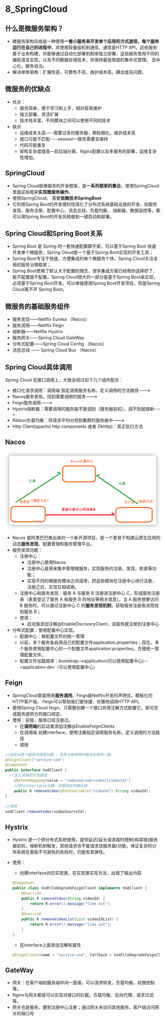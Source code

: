 # 8_SpringCloud

## 什么是微服务架构？

- 微服务架构风格是一种使用**一套小服务来开发单个应用的方式途径，每个服务运行在自己的进程中**，并使用轻量级机制通信，通常是HTTP API，这些服务基于业务构建，并能够通过自动化部署机制来独立部署，这些服务使用不同的编程语言实现，以及不同数据存储技术，并保持最低限度的集中式管理。 去中⼼化，服务⾃治。
- 解决单体架构：扩展性差，可靠性不高，维护成本高，耦合度高问题。

## 微服务的优缺点

- 优点：
  - 服务简单，便于学习和上手，相对容易维护
  - 独立部署，灵活扩展
  - 技术栈丰富，不同模块之间可以使用不同的技术
- 缺点
  - 运维成本太高----需要过多的服务器，颗粒细化，维护成本高
  - 接口可能不匹配----session一致性需要去保持
  - 代码可能重复
  - 架构复杂度提高—前后端分离，Nginx配置以及多服务的部署，运维复杂性增加。

## SpringCloud

- Spring Cloud是微服务的开发框架，是**一系列框架的集合**。使用SpringCloud里面这些框架**实现微服务操作**。
- 使用SpringCloud， 需要**依赖技术SpringBoot**
- 它利用Spring Boot的开发便利性简化了分布式系统基础设施的开发，如服务发现、服务注册、配置中心、消息总线、负载均衡、 熔断器、数据监控等，都可以用Spring Boot的开发风格做到一键启动和部署。

## Spring Cloud和Spring Boot关系

- Spring Boot 是 Spring 的一套快速配置脚手架，可以基于Spring Boot 快速开发单个微服务，Spring Cloud是一个基于Spring Boot实现的开发工具；
- Spring Boot专注于快速、方便集成的单个微服务个体，Spring Cloud关注全局的服务治理框架； 
- Spring Boot使用了默认大于配置的理念，很多集成方案已经帮你选择好了，能不配置就不配置，Spring Cloud很大的一部分是基于Spring Boot来实现，必须基于Spring Boot开发。可以单独使用Spring Boot开发项目，但是Spring Cloud离不开 Spring Boot。

## 微服务的基础服务组件

- 服务发现——Netflix Eureka （Nacos）
- 服务调用——Netflix Feign
- 熔断器——Netflix Hystrix 
- 服务网关——Spring Cloud GateWay 
- 分布式配置——Spring Cloud Config  （Nacos）
- 消息总线 —— Spring Cloud Bus （Nacos）

## Spring Cloud具体调用

Spring Cloud 在接口调用上，大致会经过如下几个组件配合：

- 接口化请求调用：调用端 指定调用服务名称，定义调用的方法路径--->
- Nacos服务发现，找到需要调用的服务--->
- Feign服务调用--->
- Hystrix熔断器：需要调用的服务能不能调到（服务器宕机），调不到就熔断--->
- Ribbon负载均衡：将请求平均分担到集群的服务器中--->
- Http Client(apache http components 或者 Okhttp)：真正执行方法

## Nacos

![image-20221027164248780](Pic/image-20221027164248780.png)

- Nacos 是阿里巴巴推出来的一个新开源项目，是一个更易于构建云原生应用的动态**服务发现**、配置管理和服务管理平台。
- 服务发现功能：
  - 注册中心：
    - 注册中心使用Nacos
    - 注册中心是用来集中管理微服务，实现服务的注册，发现，检查等功能；
    - 实现不同的微服务模块之间调用，把这些模块在注册中心进行注册，注册之后，实现互相调用。
  - 注册中心和服务发现：服务 A 与服务 B 注册进注册中心 C，形成服务注册表（表里登记了服务 A 和服务 B 的地址等相关信息）。当 A 服务想要访问 B 服务时，可以通过注册中心 C 的**服务发现机制**，获取服务注册表进而找到服务 B；
  - 使用：
    - 启动类添加注解@EnableDiscoveryClient，该服务就注册到注册中心
- 分布式配置：使用配置中心实现。
  - 配置中心：做配置文件的统一管理
  - 以前，多个服务各自用自己的配置文件application.properties；现在，多个服务使用配置中心的一个配置文件application.properties。方便统一管理配置文件。
  - 配置文件加载顺序：bootstrap-->application(可以使用配置中心)-->application-dev（可以使用配置中心）

## Feign

- SpringCloud里面用来**服务调用**。Feign是Netflix开发的声明式、模板化的HTTP客户端， Feign可以帮助我们更快捷、优雅地调用HTTP API。
- 使用Spring Cloud feign，只需要创建一个接口并用注解方式配置它，即可完成服务提供方的接口绑定。
- 使用：前提，服务已经注册过。
  - 在**调用端**的启动类添加注解@EnableFeignClients
  - 在调用端 创建interface，使用注解指定调用服务名称，定义调用的方法路径
  - 调用

```java
//指定从哪个服务中调用功能 ，名称与被调用的服务名保持一致。
@FeignClient("service-vod")
@Component
public interface VodClient {
  //定义调用的方法路径
    @DeleteMapping(value = "/eduvod/vod/video/{videoId}")
  	//@PathVariabie注解一定要指定参数名称
    public R removeVideo(@PathVariable("videoId") String videoId);
}

//调用
vodClient.removeVideo(videoSourceId);
```

## Hystrix

- Hystrix 是一个供分布式系统使用，提供延迟(延长请求超时限制)和容错(服务器宕机，熔断机制触发，其他请求也不能请求该服务器)功能，保证复杂的分布系统在面临不可避免的失败时，仍能有其弹性。

- 使用：

  - 创建interface对应实现类，在实现类实现方法，出错了输出内容

  ```java
  @Component
  public class VodFileDegradeFeignClient implements VodClient {
      @Override
      public R removeVideo(String videoId) {
          return R.error().message("time out");
      }
      @Override
      public R removeVideoList(List videoIdList) {
          return R.error().message("time out");
      }
  }
  ```

  - 在interface上面添加注解和属性

  ```java
  @FeignClient(name = "service-vod", fallback = VodFileDegradeFeignClient.class)
  ```

## GateWay

- 网关：在客户端和服务端中间一面墙，可以请求转发，负载均衡，权限控制等。
- Nginx与网关都是可以实现对接口的拦截，负载均衡、反向代理、请求过滤等。
- 网关也是服务，要到注册中心注册；通过网关来访问其他服务，客户端访问网关的端口号
